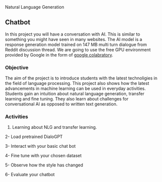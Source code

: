 Natural Language Generation



## Chatbot
In this project you will have a conversation with AI. This is similar to something you might have seen in many websites. The AI model is a response generation model trained on 147 MB multi turn dialogue from Reddit discussion thread. We are going to use the free GPU environment provided by Google in the form of [google colabratory](colab.research.google.com).

### Objective

The aim of the project is to introduce students with the latest technoligies in the field of language processing. This project also shows how the latest advancements in machine learning can be used in everyday activities. Students gain an intuition about natural language generation, transfer learning and fine tuning. They also learn about challenges for conversational AI as opposed to written text generation.


### Activities

1. Learning about NLG and transfer learning.

2- Load pretrained DialoGPT

3- Interact with your basic chat bot

4- Fine tune with your chosen dataset

5- Observe how the style has changed

6- Evaluate your chatbot


